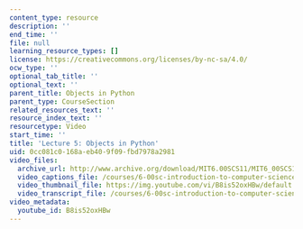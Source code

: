 ```yaml
---
content_type: resource
description: ''
end_time: ''
file: null
learning_resource_types: []
license: https://creativecommons.org/licenses/by-nc-sa/4.0/
ocw_type: ''
optional_tab_title: ''
optional_text: ''
parent_title: Objects in Python
parent_type: CourseSection
related_resources_text: ''
resource_index_text: ''
resourcetype: Video
start_time: ''
title: 'Lecture 5: Objects in Python'
uid: 0cc081c0-168a-eb40-9f09-fbd7978a2981
video_files:
  archive_url: http://www.archive.org/download/MIT6.00SCS11/MIT6_00SCS11_lec05_300k.mp4
  video_captions_file: /courses/6-00sc-introduction-to-computer-science-and-programming-spring-2011/b36f468ddc3c57678878f0b8bbd6cc75_B8is52oxHBw.vtt
  video_thumbnail_file: https://img.youtube.com/vi/B8is52oxHBw/default.jpg
  video_transcript_file: /courses/6-00sc-introduction-to-computer-science-and-programming-spring-2011/9f4cfbf062b97743834cf92898f1e260_B8is52oxHBw.pdf
video_metadata:
  youtube_id: B8is52oxHBw
---
```

